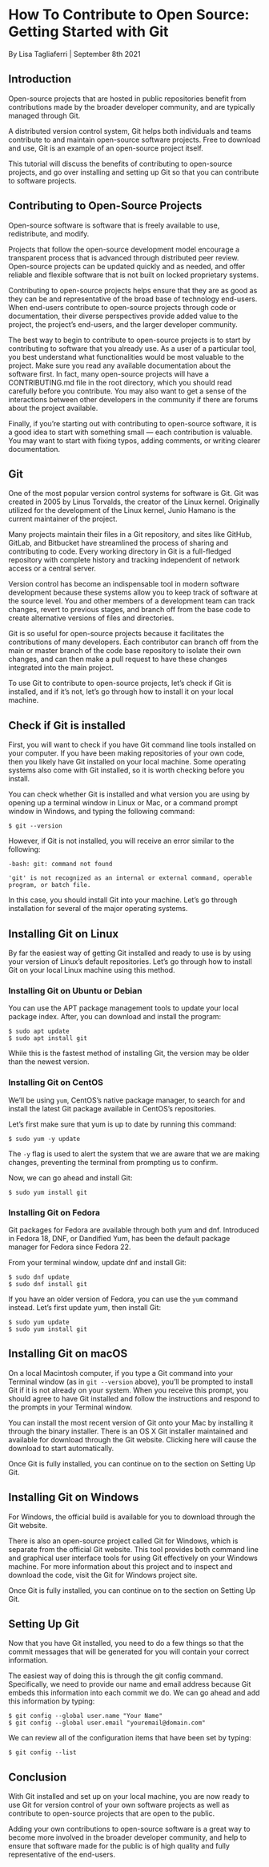 # How To Contribute to Open Source: Getting Started with Git
By Lisa Tagliaferri | September 8th 2021

## Introduction
Open-source projects that are hosted in public repositories benefit from contributions made by the broader developer community, and are typically managed through Git.

A distributed version control system, Git helps both individuals and teams contribute to and maintain open-source software projects. Free to download and use, Git is an example of an open-source project itself.

This tutorial will discuss the benefits of contributing to open-source projects, and go over installing and setting up Git so that you can contribute to software projects.

## Contributing to Open-Source Projects

Open-source software is software that is freely available to use, redistribute, and modify.

Projects that follow the open-source development model encourage a transparent process that is advanced through distributed peer review. Open-source projects can be updated quickly and as needed, and offer reliable and flexible software that is not built on locked proprietary systems.

Contributing to open-source projects helps ensure that they are as good as they can be and representative of the broad base of technology end-users. When end-users contribute to open-source projects through code or documentation, their diverse perspectives provide added value to the project, the project’s end-users, and the larger developer community.

The best way to begin to contribute to open-source projects is to start by contributing to software that you already use. As a user of a particular tool, you best understand what functionalities would be most valuable to the project. Make sure you read any available documentation about the software first. In fact, many open-source projects will have a CONTRIBUTING.md file in the root directory, which you should read carefully before you contribute. You may also want to get a sense of the interactions between other developers in the community if there are forums about the project available.

Finally, if you’re starting out with contributing to open-source software, it is a good idea to start with something small — each contribution is valuable. You may want to start with fixing typos, adding comments, or writing clearer documentation.

## Git

One of the most popular version control systems for software is Git. Git was created in 2005 by Linus Torvalds, the creator of the Linux kernel. Originally utilized for the development of the Linux kernel, Junio Hamano is the current maintainer of the project.

Many projects maintain their files in a Git repository, and sites like GitHub, GitLab, and Bitbucket have streamlined the process of sharing and contributing to code. Every working directory in Git is a full-fledged repository with complete history and tracking independent of network access or a central server.

Version control has become an indispensable tool in modern software development because these systems allow you to keep track of software at the source level. You and other members of a development team can track changes, revert to previous stages, and branch off from the base code to create alternative versions of files and directories.

Git is so useful for open-source projects because it facilitates the contributions of many developers. Each contributor can branch off from the main or master branch of the code base repository to isolate their own changes, and can then make a pull request to have these changes integrated into the main project.

To use Git to contribute to open-source projects, let’s check if Git is installed, and if it’s not, let’s go through how to install it on your local machine.

## Check if Git is installed

First, you will want to check if you have Git command line tools installed on your computer. If you have been making repositories of your own code, then you likely have Git installed on your local machine. Some operating systems also come with Git installed, so it is worth checking before you install.

You can check whether Git is installed and what version you are using by opening up a terminal window in Linux or Mac, or a command prompt window in Windows, and typing the following command:

    $ git --version
    
However, if Git is not installed, you will receive an error similar to the following:

    -bash: git: command not found
    
    'git' is not recognized as an internal or external command, operable program, or batch file.

In this case, you should install Git into your machine. Let’s go through installation for several of the major operating systems.

## Installing Git on Linux

By far the easiest way of getting Git installed and ready to use is by using your version of Linux’s default repositories. Let’s go through how to install Git on your local Linux machine using this method.

### Installing Git on Ubuntu or Debian

You can use the APT package management tools to update your local package index. After, you can download and install the program:

    $ sudo apt update
    $ sudo apt install git

While this is the fastest method of installing Git, the version may be older than the newest version.

### Installing Git on CentOS

We’ll be using `yum`, CentOS’s native package manager, to search for and install the latest Git package available in CentOS’s repositories.

Let’s first make sure that yum is up to date by running this command:

    $ sudo yum -y update

The `-y` flag is used to alert the system that we are aware that we are making changes, preventing the terminal from prompting us to confirm.

Now, we can go ahead and install Git:

    $ sudo yum install git

### Installing Git on Fedora
Git packages for Fedora are available through both yum and dnf. Introduced in Fedora 18, DNF, or Dandified Yum, has been the default package manager for Fedora since Fedora 22.

From your terminal window, update dnf and install Git:

    $ sudo dnf update
    $ sudo dnf install git

If you have an older version of Fedora, you can use the `yum` command instead. Let’s first update yum, then install Git:

    $ sudo yum update
    $ sudo yum install git

## Installing Git on macOS

On a local Macintosh computer, if you type a Git command into your Terminal window (as in `git --version` above), you’ll be prompted to install Git if it is not already on your system. When you receive this prompt, you should agree to have Git installed and follow the instructions and respond to the prompts in your Terminal window.

You can install the most recent version of Git onto your Mac by installing it through the binary installer. There is an OS X Git installer maintained and available for download through the Git website. Clicking here will cause the download to start automatically.

Once Git is fully installed, you can continue on to the section on Setting Up Git.

## Installing Git on Windows
For Windows, the official build is available for you to download through the Git website.

There is also an open-source project called Git for Windows, which is separate from the official Git website. This tool provides both command line and graphical user interface tools for using Git effectively on your Windows machine. For more information about this project and to inspect and download the code, visit the Git for Windows project site.

Once Git is fully installed, you can continue on to the section on Setting Up Git.

## Setting Up Git
Now that you have Git installed, you need to do a few things so that the commit messages that will be generated for you will contain your correct information.

The easiest way of doing this is through the git config command. Specifically, we need to provide our name and email address because Git embeds this information into each commit we do. We can go ahead and add this information by typing:

    $ git config --global user.name "Your Name"
    $ git config --global user.email "youremail@domain.com"

We can review all of the configuration items that have been set by typing:

    $ git config --list

## Conclusion

With Git installed and set up on your local machine, you are now ready to use Git for version control of your own software projects as well as contribute to open-source projects that are open to the public.


Adding your own contributions to open-source software is a great way to become more involved in the broader developer community, and help to ensure that software made for the public is of high quality and fully representative of the end-users.
